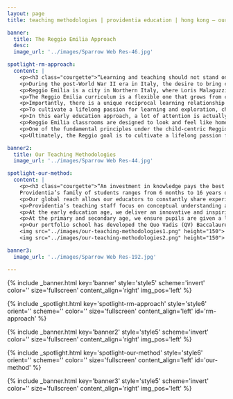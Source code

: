 ```yaml
---
layout: page
title: teaching methodologies | providentia education | hong kong — our heritage, their future | providentia education | hong kong

banner:
  title: The Reggio Emilia Approach
  desc:
  image_url: '../images/Sparrow Web Res-46.jpg'

spotlight-rm-approach:
  content: |
    <p><h3 class="courgette">“Learning and teaching should not stand on opposite banks and just watch the river flow by; instead, they should embark together on a journey down the water. Through an active, reciprocal exchange, teaching can strengthen learning how to learn.”</h3><span class="motto">— loris malaguzzi</span></p>
    <p>During the post-World War II era in Italy, the desire to bring change while rebuilding a Nation, came along with great economic and social development, including in education.</p>
    <p>Reggio Emilia is a city in Northern Italy, where Loris Malaguzzi, a teacher, worked on a new educational philosophy focused on preschool and primary education. He believed that children were competent, curious and confident individuals, and able to thrive in a self-guided learning environment.</p>
    <p>The Reggio Emilia curriculum is a flexible one that grows from children’s thoughts, ideas and curiosities. It sees expressive arts playing a central role in learning.</p> 
    <p>Importantly, there is a unique reciprocal learning relationship between teacher and child. There is also a very strong emphasis on the child’s social development. The children are taught to understand they are part of a community. They learn how to cultivate their relationships with other children, their family, and teachers.</p>
    <p>To cultivate a lifelong passion for learning and exploration, children are encouraged to be researchers. Many of the projects taken on by the children will be based on their own interests and curiosities, and they can actively participate, explore and question things. Through interactions with peers, educators, parents and the environment, every child grows into an independent and imaginative doer, thinker and learner.</p>
    <p>In this early education approach, a lot of attention is actually given to detailed observation and documentation of learning. But the learning process takes firm priority over the final product.</p>
    <p>Reggio Emilia classrooms are designed to look and feel like home. There are no set lesson plans and the schools emphasise the importance of parents taking an active role in their child’s education.</p>
    <p>One of the fundamental principles under the child-centric Reggio approach is also an emphasis of the environment as the ‘Third Teacher’. Here, the environment is seen as a living space where children are able to explore their learning through social interactions and experimentation.</p>
    <p>Ultimately, the Reggio goal is to cultivate a lifelong passion for learning and exploration.</p>

banner2:
  title: Our Teaching Methodologies
  image_url: '../images/Sparrow Web Res-44.jpg'

spotlight-our-method:
  content: |
    <p><h3 class="courgette">“An investment in knowledge pays the best interest.”</h3><span class="motto">— benjamin franklin</span></p>
    Providentia’s family of students ranges from 6 months to 16 years old. In order to cater to such a diverse and large group of students, our educators employ the most proven systems for teaching, including the Reggio Emilia approach for our younger students in Australia.
    <p>Our global reach allows our educators to constantly share experiences and approaches on how to deal with issues.</p>
    <p>Providentia’s teaching staff focus on conceptual understanding and ensure pupils take pride in the quality of their work.</p>
    <p>At the early education age, we deliver an innovative and inspiring early childhood education based on the Reggio Emilia approach, a pedagogy that is focused on student-centered and constructivist development that utilises self-directed, experiential learning in relationship-drive environments.</p>
    <p>At the primary and secondary age, we ensure pupils are given a level playing field to excel in all areas of life, whether it be academic or extra-curricular.</p>
    <p>Our portfolio school has developed the Quo Vadis (QV) Baccalaureate that represents a broad curriculum focused on 7 areas of learning: Languages, Sciences (including computer science), Humanities, Creative and Performing Arts, Sports and QV Qualities.</p>
    <img src="../images/our-teaching-methodologies1.png" height="150">
    <img src="../images/our-teaching-methodologies2.png" height="150">

banner3:
  image_url: '../images/Sparrow Web Res-192.jpg'

---
```

<!-- Welcome Banner -->
{% include _banner.html key='banner' style='style5' scheme='invert' color='' size='fullscreen' content_align='right' img_pos='left' %}

<!-- The Reggio Emilia Approach -->
{% include _spotlight.html key='spotlight-rm-approach' style='style6' orient='' scheme='' color='' size='fullscreen' content_align='left' id='rm-approach' %}

<!-- Banner2 -->
{% include _banner.html key='banner2' style='style5' scheme='invert' color='' size='fullscreen' content_align='right' img_pos='left' %}

<!-- Our teaching methodologies -->
{% include _spotlight.html key='spotlight-our-method' style='style6' orient='' scheme='' color='' size='fullscreen' content_align='left' id='our-method' %}

<!-- Banner3 -->
{% include _banner.html key='banner3' style='style5' scheme='invert' color='' size='fullscreen' content_align='right' img_pos='left' %}

  
